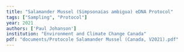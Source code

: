 ```yaml
---
title: "Salamander Mussel (Simpsonaias ambigua) eDNA Protocol"
tags: ["Sampling", "Protocol"]
year: 2021
authors: ['Paul Johanson']
institution: "Environment and Climate Change Canada"
pdf: "documents/Protocole Salamander Mussel (Canada, V2021).pdf"
---
```

